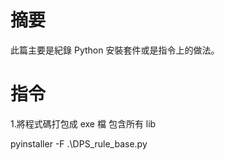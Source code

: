 # 摘要
此篇主要是紀錄 Python 安裝套件或是指令上的做法。


# 指令
1.將程式碼打包成 exe 檔 包含所有 lib

pyinstaller -F .\DPS_rule_base.py
